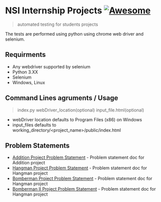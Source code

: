 # NSI Internship Projects [![Awesome](https://cdn.rawgit.com/sindresorhus/awesome/d7305f38d29fed78fa85652e3a63e154dd8e8829/media/badge.svg)](https://github.com/sindresorhus/awesome#readme)
> automated testing for students projects

The tests are performed using python using chrome web driver and selenium.

## Requirments

- Any webdriver supported by selenium
- Python 3.XX
- Selenium
- Windows, Linux

## Command Lines agruments / Usage
> index.py webDriver_location(optional) input_file.html(optional)

- webDriver location defaults to Program Files (x86) on Windows
- input_files defaults to working_directory/<project_name>/public/index.html

## Problem Statements

- [Addition Project Problem Statement](https://docs.google.com/document/d/1j5tUsVPudRigG8OrzYdnrCJW04VQZCxhdbM_I2KXjpc/edit?usp=sharing) - Problem statement doc for Addition project
- [Hangman Project Problem Statement](https://docs.google.com/document/d/1j5tUsVPudRigG8OrzYdnrCJW04VQZCxhdbM_I2KXjpc/edit?usp=sharinge) - Problem statement doc for Hangman project
- [Bomberman Project Problem Statement](https://docs.google.com/document/d/1ecxVRXwUltQNfifvyeSy7Dh_M_VIbKHdoafZGr6oYt0/edit?usp=sharing) - Problem statement doc for Hangman project
- [Bomberman II Project Problem Statement](https://docs.google.com/document/d/1Twwg9QuZUG8MvQGkDPSd3ykwUDOHZKNwPH1atTOLbC4/edit?usp=sharing) - Problem statement doc for Hangman project
